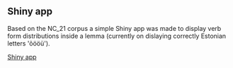 ## Shiny app

Based on the NC_21 corpus a simple Shiny app was made to display verb form distributions inside a lemma (currently on dislaying correctly Estonian letters 'õööü').

[Shiny app]()
